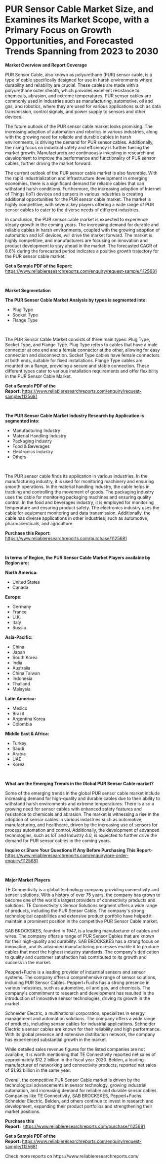 <p><h1>PUR Sensor Cable Market Size, and Examines its Market Scope, with a Primary Focus on Growth Opportunities, and Forecasted Trends Spanning from 2023 to 2030</h1></p><p><strong>Market Overview and Report Coverage</strong></p>
<p><p>PUR Sensor Cable, also known as polyurethane (PUR) sensor cable, is a type of cable specifically designed for use in harsh environments where durability and reliability are crucial. These cables are made with a polyurethane outer sheath, which provides excellent resistance to chemicals, abrasion, and extreme temperatures. PUR sensor cables are commonly used in industries such as manufacturing, automotive, oil and gas, and robotics, where they are used for various applications such as data transmission, control signals, and power supply to sensors and other devices.</p><p>The future outlook of the PUR sensor cable market looks promising. The increasing adoption of automation and robotics in various industries, along with the growing need for reliable and durable cables in harsh environments, is driving the demand for PUR sensor cables. Additionally, the rising focus on industrial safety and efficiency is further fueling the market growth. Manufacturers are continuously investing in research and development to improve the performance and functionality of PUR sensor cables, further driving the market forward.</p><p>The current outlook of the PUR sensor cable market is also favorable. With the rapid industrialization and infrastructure development in emerging economies, there is a significant demand for reliable cables that can withstand harsh conditions. Furthermore, the increasing adoption of Internet of Things (IoT) devices and sensors in various industries is creating additional opportunities for the PUR sensor cable market. The market is highly competitive, with several key players offering a wide range of PUR sensor cables to cater to the diverse needs of different industries.</p><p>In conclusion, the PUR sensor cable market is expected to experience steady growth in the coming years. The increasing demand for durable and reliable cables in harsh environments, coupled with the growing adoption of automation and IoT devices, will drive the market forward. The market is highly competitive, and manufacturers are focusing on innovation and product development to stay ahead in the market. The forecasted CAGR of 8.6% during the forecasted period indicates a positive growth trajectory for the PUR sensor cable market.</p></p>
<p><strong>Get a Sample PDF of the Report:</strong> <a href="https://www.reliableresearchreports.com/enquiry/request-sample/1125681">https://www.reliableresearchreports.com/enquiry/request-sample/1125681</a></p>
<p>&nbsp;</p>
<p><strong>Market Segmentation</strong></p>
<p><strong>The PUR Sensor Cable Market Analysis by types is segmented into:</strong></p>
<p><ul><li>Plug Type</li><li>Socket Type</li><li>Flange Type</li></ul></p>
<p>&nbsp;</p>
<p><p>The PUR Sensor Cable Market consists of three main types: Plug Type, Socket Type, and Flange Type. Plug Type refers to cables that have a male connector at one end and a female connector at the other, allowing for easy connection and disconnection. Socket Type cables have female connectors at both ends, suitable for fixed installations. Flange Type cables are mounted on a flange, providing a secure and stable connection. These different types cater to various installation requirements and offer flexibility in the PUR Sensor Cable Market.</p></p>
<p><strong>Get a Sample PDF of the Report:</strong>&nbsp;<a href="https://www.reliableresearchreports.com/enquiry/request-sample/1125681">https://www.reliableresearchreports.com/enquiry/request-sample/1125681</a></p>
<p>&nbsp;</p>
<p><strong>The PUR Sensor Cable Market Industry Research by Application is segmented into:</strong></p>
<p><ul><li>Manufacturing Industry</li><li>Material Handling Industry</li><li>Packaging Industry</li><li>Food & Beverages</li><li>Electronics Industry</li><li>Others</li></ul></p>
<p>&nbsp;</p>
<p><p>The PUR sensor cable finds its application in various industries. In the manufacturing industry, it is used for monitoring machinery and ensuring smooth operations. In the material handling industry, the cable helps in tracking and controlling the movement of goods. The packaging industry uses the cable for monitoring packaging machines and ensuring quality control. In the food and beverages industry, it is employed for monitoring temperature and ensuring product safety. The electronics industry uses the cable for equipment monitoring and data transmission. Additionally, the cable has diverse applications in other industries, such as automotive, pharmaceuticals, and agriculture.</p></p>
<p><strong>Purchase this Report:</strong>&nbsp; <a href="https://www.reliableresearchreports.com/purchase/1125681">https://www.reliableresearchreports.com/purchase/1125681</a></p>
<p>&nbsp;</p>
<p><strong>In terms of Region, the PUR Sensor Cable Market Players available by Region are:</strong></p>
<p>
    <p> <strong> North America: </strong>
        <ul>
            <li>United States</li>
            <li>Canada</li>
        </ul>
        </p> 
    <p> <strong> Europe: </strong>
        <ul>
            <li>Germany</li>
            <li>France</li>
            <li>U.K.</li>
            <li>Italy</li>
            <li>Russia</li>
        </ul>
        </p> 
    <p> <strong> Asia-Pacific: </strong>
        <ul>
            <li>China</li>
            <li>Japan</li>
            <li>South Korea</li>
            <li>India</li>
            <li>Australia</li>
            <li>China Taiwan</li>
            <li>Indonesia</li>
            <li>Thailand</li>
            <li>Malaysia</li>
        </ul>
        </p> 
    <p> <strong> Latin America: </strong>
        <ul>
            <li>Mexico</li>
            <li>Brazil</li>
            <li>Argentina Korea</li>
            <li>Colombia</li>
        </ul>
        </p> 
    <p> <strong> Middle East & Africa: </strong>
        <ul>
            <li>Turkey</li>
            <li>Saudi</li>
            <li>Arabia</li>
            <li>UAE</li>
            <li>Korea</li>
        </ul>
    </p>
    </p>
<p>&nbsp;</p>
<p><strong>What are the Emerging Trends in the Global PUR Sensor Cable market?</strong></p>
<p><p>Some of the emerging trends in the global PUR sensor cable market include increasing demand for high-quality and durable cables due to their ability to withstand harsh environments and extreme temperatures. There is also a growing need for sensor cables with enhanced safety features and resistance to chemicals and abrasion. The market is witnessing a rise in the adoption of sensor cables in various industries such as automotive, manufacturing, and healthcare, driven by the increasing use of sensors for process automation and control. Additionally, the development of advanced technologies, such as IoT and Industry 4.0, is expected to further drive the demand for PUR sensor cables in the coming years.</p></p>
<p><strong>Inquire or Share Your Questions If Any Before Purchasing This Report</strong>- <a href="https://www.reliableresearchreports.com/enquiry/pre-order-enquiry/1125681">https://www.reliableresearchreports.com/enquiry/pre-order-enquiry/1125681</a></p>
<p>&nbsp;</p>
<p><strong>Major Market Players</strong></p>
<p><p>TE Connectivity is a global technology company providing connectivity and sensor solutions. With a history of over 75 years, the company has grown to become one of the world's largest providers of connectivity products and solutions. TE Connectivity's Sensor Solutions segment offers a wide range of products, including the PUR Sensor Cable. The company's strong technological capabilities and extensive product portfolio have helped it maintain a prominent position in the competitive PUR Sensor Cable market.</p><p>SAB BROCKSKES, founded in 1947, is a leading manufacturer of cables and wires. The company offers a range of PUR Sensor Cables that are known for their high-quality and durability. SAB BROCKSKES has a strong focus on innovation, and its advanced manufacturing processes enable it to produce cables that meet the highest industry standards. The company's dedication to quality and customer satisfaction has contributed to its growth and success in the market.</p><p>Pepperl+Fuchs is a leading provider of industrial sensors and sensor systems. The company offers a comprehensive range of sensor solutions, including PUR Sensor Cables. Pepperl+Fuchs has a strong presence in various industries, such as automotive, oil and gas, and chemicals. The company's commitment to research and development has resulted in the introduction of innovative sensor technologies, driving its growth in the market.</p><p>Schneider Electric, a multinational corporation, specializes in energy management and automation solutions. The company offers a wide range of products, including sensor cables for industrial applications. Schneider Electric's sensor cables are known for their reliability and high performance. With its global presence and extensive distribution network, the company has experienced substantial growth in the market.</p><p>While detailed sales revenue figures for the listed companies are not available, it is worth mentioning that TE Connectivity reported net sales of approximately $12.2 billion in the fiscal year 2020. Belden, a leading manufacturer of networking and connectivity products, reported net sales of $1.92 billion in the same year.</p><p>Overall, the competitive PUR Sensor Cable market is driven by the technological advancements in sensor technology, growing industrial automation, and increasing demand for reliable and durable sensor cables. Companies like TE Connectivity, SAB BROCKSKES, Pepperl+Fuchs, Schneider Electric, Belden, and others continue to invest in research and development, expanding their product portfolios and strengthening their market positions.</p></p>
<p><strong>Purchase this Report:</strong>&nbsp;&nbsp;<a href="https://www.reliableresearchreports.com/purchase/1125681">https://www.reliableresearchreports.com/purchase/1125681</a></p>
<p></p>
<p><strong>Get a Sample PDF of the Report:</strong>&nbsp;<a href="https://www.reliableresearchreports.com/enquiry/request-sample/1125681">https://www.reliableresearchreports.com/enquiry/request-sample/1125681</a></p>
<p>Check more reports on https://www.reliableresearchreports.com/</p>